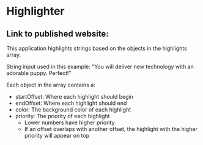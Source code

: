 # Highlighter
## Link to published website: 

This application highlights strings based on the objects in the highlights array.

String input used in this example: "You will deliver new technology with an adorable puppy. Perfect!"

Each object in the array contains a:
 - startOffset: Where each highlight should begin 
 - endOffset: Where each highlight should end
 - color: The background color of each highlight
 - priority: The priority of each highlight
	 - Lower numbers have higher priority
	 - If an offset overlaps with another offset, the highlight with the higher priority will appear on top

 
